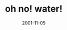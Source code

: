 ---
layout: base.njk
title : 'oh no! water!' 
view_title : 'oh no! water!' 
year : '2001' 
date : '2001-11-05' 
img_file : '../drawing/ohnowater.png' 
html_file : 'ohnowater' 
next_html : 'waitinggod.html' 
year_order : '239' 
permalink : "title/{{html_file}}.html"
---